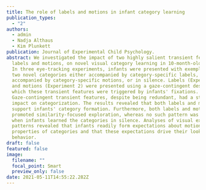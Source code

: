```yaml
---
title: The role of labels and motions in infant category learning
publication_types:
  - "2"
authors:
  - admin
  - Nadja Althaus
  - Kim Plunkett
publication: Journal of Experimental Child Psychology.
abstract: We investigated the impact of two highly salient transient features,
  labels and motions, on novel visual category learning in 10-month-old infants.
  In three eye-tracking experiments, infants were presented with exemplars from
  two novel categories either accompanied by category-specific labels,
  accompanied by category-specific motions, or in silence. Labels (Experiment 1)
  and motions (Experiment 2) were presented using a gaze-contingent design in
  which these transient features were triggered by infants' fixations.
  Gaze-contingent transient features, despite being redundant, had a strong
  impact on categorization. The results revealed that both labels and motions
  support infants' category formation. Furthermore, both labels and motions
  promoted similarity-focused exploration, whereas no such pattern was found
  when infants learned the categories in silence. Analyses of visual exploration
  patterns revealed that infants readily form expectations about motion
  properties of categories and that these expectations drive their looking
  behavior.
draft: false
featured: false
image:
  filename: ""
  focal_point: Smart
  preview_only: false
date: 2021-05-11T14:55:22.282Z
---
```

